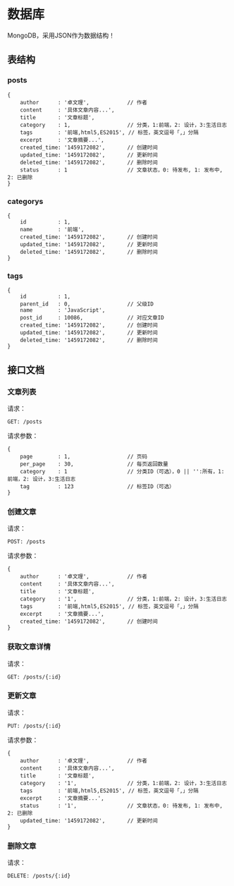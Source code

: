 # 数据库

MongoDB，采用JSON作为数据结构！

## 表结构

### posts

    {
        author      : '卓文理',            // 作者
        content     : '具体文章内容...',
        title       : '文章标题',
        category    : 1,                  // 分类，1:前端，2: 设计，3:生活日志
        tags        : '前端,html5,ES2015', // 标签，英文逗号「,」分隔
        excerpt     : '文章摘要...',
        created_time: '1459172082',       // 创建时间
        updated_time: '1459172082',       // 更新时间
        deleted_time: '1459172082',       // 删除时间
        status      : 1                   // 文章状态，0: 待发布, 1: 发布中, 2: 已删除
    }

### categorys

    {
        id          : 1,
        name        : '前端',
        created_time: '1459172082',       // 创建时间
        updated_time: '1459172082',       // 更新时间
        deleted_time: '1459172082',       // 删除时间
    }

### tags

    {
        id          : 1,
        parent_id   : 0,                  // 父级ID
        name        : 'JavaScript',
        post_id     : 10086,              // 对应文章ID
        created_time: '1459172082',       // 创建时间
        updated_time: '1459172082',       // 更新时间
        deleted_time: '1459172082',       // 删除时间
    }

## 接口文档

### 文章列表

请求：

    GET: /posts

请求参数：

    {
        page        : 1,                  // 页码
        per_page    : 30,                 // 每页返回数量
        category    : 1                   // 分类ID（可选），0 || '':所有，1:前端，2: 设计，3:生活日志
        tag         : 123                 // 标签ID（可选）
    }

### 创建文章

请求：

    POST: /posts

请求参数：

    {
        author      : '卓文理',            // 作者
        content     : '具体文章内容...',
        title       : '文章标题',
        category    : '1',                // 分类，1:前端，2: 设计，3:生活日志
        tags        : '前端,html5,ES2015', // 标签，英文逗号「,」分隔
        excerpt     : '文章摘要...',
        created_time: '1459172082',       // 创建时间
    }

### 获取文章详情

请求：

    GET: /posts/{:id}

### 更新文章

请求：

    PUT: /posts/{:id}

请求参数：

    {
        author      : '卓文理',            // 作者
        content     : '具体文章内容...',
        title       : '文章标题',
        category    : '1',                // 分类，1:前端，2: 设计，3:生活日志
        tags        : '前端,html5,ES2015', // 标签，英文逗号「,」分隔
        excerpt     : '文章摘要...',
        status      : '1',                // 文章状态，0: 待发布, 1: 发布中, 2: 已删除
        updated_time: '1459172082',       // 更新时间
    }

### 删除文章

请求：

    DELETE: /posts/{:id}





